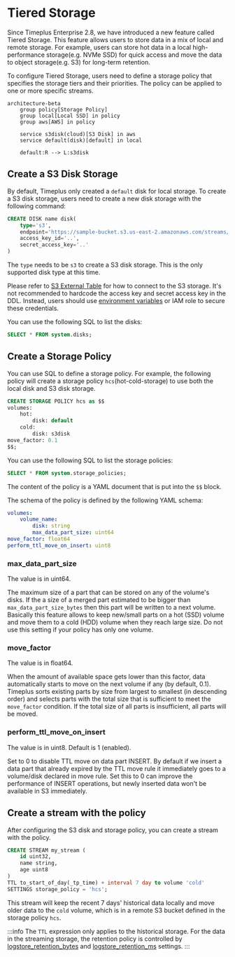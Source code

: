 # Tiered Storage

Since Timeplus Enterprise 2.8, we have introduced a new feature called Tiered Storage. This feature allows users to store data in a mix of local and remote storage. For example, users can store hot data in a local high-performance storage(e.g. NVMe SSD) for quick access and move the data to object storage(e.g. S3) for long-term retention.

To configure Tiered Storage, users need to define a storage policy that specifies the storage tiers and their priorities. The policy can be applied to one or more specific streams.

```mermaid
architecture-beta
    group policy[Storage Policy]
    group local[Local SSD] in policy
    group aws[AWS] in policy

    service s3disk(cloud)[S3 Disk] in aws
    service default(disk)[default] in local

    default:R --> L:s3disk
```
## Create a S3 Disk Storage
By default, Timeplus only created a `default` disk for local storage. To create a S3 disk storage, users need to create a new disk storage with the following command:

```sql
CREATE DISK name disk(
    type='s3',
    endpoint='https://sample-bucket.s3.us-east-2.amazonaws.com/streams/',
    access_key_id='..',
    secret_access_key='..'
)
```

The `type` needs to be `s3` to create a S3 disk storage. This is the only supported disk type at this time.

Please refer to [S3 External Table](/s3-external) for how to connect to the S3 storage. It's not recommended to hardcode the access key and secret access key in the DDL. Instead, users should use [environment variables](/s3-external#use_environment_credentials) or IAM role to secure these credentials.

You can use the following SQL to list the disks:

```sql
SELECT * FROM system.disks;
```

## Create a Storage Policy
You can use SQL to define a storage policy. For example, the following policy will create a storage policy `hcs`(hot-cold-storage) to use both the local disk and S3 disk storage.

```sql
CREATE STORAGE POLICY hcs as $$
volumes:
    hot:
        disk: default
    cold:
        disk: s3disk
move_factor: 0.1
$$;
```

You can use the following SQL to list the storage policies:

```sql
SELECT * FROM system.storage_policies;
```

The content of the policy is a YAML document that is put into the `$$` block.

The schema of the policy is defined by the following YAML schema:
```yaml
volumes:
    volume_name:
        disk: string
        max_data_part_size: uint64
move_factor: float64
perform_ttl_move_on_insert: uint8
```

### max_data_part_size
The value is in uint64.

The maximum size of a part that can be stored on any of the volume's disks. If the a size of a merged part estimated to be bigger than `max_data_part_size_bytes` then this part will be written to a next volume. Basically this feature allows to keep new/small parts on a hot (SSD) volume and move them to a cold (HDD) volume when they reach large size. Do not use this setting if your policy has only one volume.

### move_factor
The value is in float64.

When the amount of available space gets lower than this factor, data automatically starts to move on the next volume if any (by default, 0.1). Timeplus sorts existing parts by size from largest to smallest (in descending order) and selects parts with the total size that is sufficient to meet the `move_factor` condition. If the total size of all parts is insufficient, all parts will be moved.

### perform_ttl_move_on_insert
The value is in uint8. Default is 1 (enabled).

Set to 0 to disable TTL move on data part INSERT. By default if we insert a data part that already expired by the TTL move rule it immediately goes to a volume/disk declared in move rule. Set this to 0 can improve the performance of INSERT operations, but newly inserted data won't be available in S3 immediately.

## Create a stream with the policy

After configuring the S3 disk and storage policy, you can create a stream with the policy.

```sql
CREATE STREAM my_stream (
    id uint32,
    name string,
    age uint8
)
TTL to_start_of_day(_tp_time) + interval 7 day to volume 'cold'
SETTINGS storage_policy = 'hcs';
```

This stream will keep the recent 7 days' historical data locally and move older data to the `cold` volume, which is in a remote S3 bucket defined in the storage policy `hcs`.

:::info
The `TTL` expression only applies to the historical storage. For the data in the streaming storage, the retention policy is controlled by [logstore_retention_bytes](/sql-create-stream#logstore_retention_bytes) and [logstore_retention_ms](/sql-create-stream#logstore_retention_ms) settings.
:::
